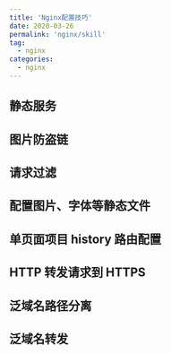 ```yaml
---
title: 'Nginx配置技巧'
date: 2020-03-26
permalink: 'nginx/skill'
tag:
  - nginx
categories:
  - nginx
---
```


## 静态服务

## 图片防盗链

## 请求过滤

## 配置图片、字体等静态文件

## 单页面项目 history 路由配置

## HTTP 转发请求到 HTTPS

## 泛域名路径分离

## 泛域名转发
